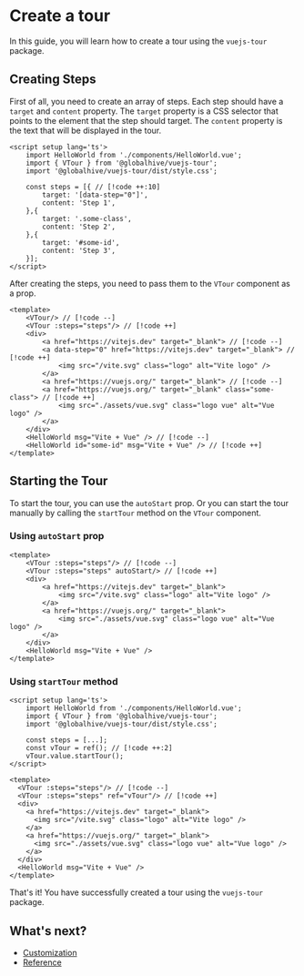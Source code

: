 # Create a tour
In this guide, you will learn how to create a tour using the `vuejs-tour` package.

## Creating Steps
First of all, you need to create an array of steps. Each step should have a `target` and `content` property. The `target` property is a CSS selector that points to the element that the step should target. The `content` property is the text that will be displayed in the tour.
```vue
<script setup lang='ts'>
    import HelloWorld from './components/HelloWorld.vue';
    import { VTour } from '@globalhive/vuejs-tour';
    import '@globalhive/vuejs-tour/dist/style.css';
    
    const steps = [{ // [!code ++:10]
        target: '[data-step="0"]',
        content: 'Step 1',
    },{
        target: '.some-class',
        content: 'Step 2',
    },{
        target: '#some-id',
        content: 'Step 3',
    }];
</script>
```

After creating the steps, you need to pass them to the `VTour` component as a prop.
```vue{2}
<template>
    <VTour/> // [!code --]
    <VTour :steps="steps"/> // [!code ++]
    <div>
        <a href="https://vitejs.dev" target="_blank"> // [!code --]
        <a data-step="0" href="https://vitejs.dev" target="_blank"> // [!code ++]
            <img src="/vite.svg" class="logo" alt="Vite logo" />
        </a>
        <a href="https://vuejs.org/" target="_blank"> // [!code --]
        <a href="https://vuejs.org/" target="_blank" class="some-class"> // [!code ++]
            <img src="./assets/vue.svg" class="logo vue" alt="Vue logo" />
        </a>
    </div>
    <HelloWorld msg="Vite + Vue" /> // [!code --]
    <HelloWorld id="some-id" msg="Vite + Vue" /> // [!code ++]
</template>
```

## Starting the Tour
To start the tour, you can use the `autoStart` prop. Or you can start the tour manually by calling the `startTour` method on the `VTour` component.

### Using `autoStart` prop
```vue
<template>
    <VTour :steps="steps"/> // [!code --]
    <VTour :steps="steps" autoStart/> // [!code ++]
    <div>
        <a href="https://vitejs.dev" target="_blank">
            <img src="/vite.svg" class="logo" alt="Vite logo" />
        </a>
        <a href="https://vuejs.org/" target="_blank">
            <img src="./assets/vue.svg" class="logo vue" alt="Vue logo" />
        </a>
    </div>
    <HelloWorld msg="Vite + Vue" />
</template>
```

### Using `startTour` method
```vue
<script setup lang='ts'>
    import HelloWorld from './components/HelloWorld.vue';
    import { VTour } from '@globalhive/vuejs-tour';
    import '@globalhive/vuejs-tour/dist/style.css';
    
    const steps = [...];
    const vTour = ref(); // [!code ++:2]
    vTour.value.startTour();
</script>

<template>
  <VTour :steps="steps"/> // [!code --]
  <VTour :steps="steps" ref="vTour"/> // [!code ++]
  <div>
    <a href="https://vitejs.dev" target="_blank">
      <img src="/vite.svg" class="logo" alt="Vite logo" />
    </a>
    <a href="https://vuejs.org/" target="_blank">
      <img src="./assets/vue.svg" class="logo vue" alt="Vue logo" />
    </a>
  </div>
  <HelloWorld msg="Vite + Vue" />
</template>
```

That's it! You have successfully created a tour using the `vuejs-tour` package.

## What's next?
- [Customization](./start-options)
- [Reference](../reference/coming-soon)

